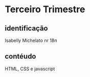 # Terceiro Trimestre

## identificação
Isabelly Michelato nr 18n

## contéudo
HTML, CSS e javascript
